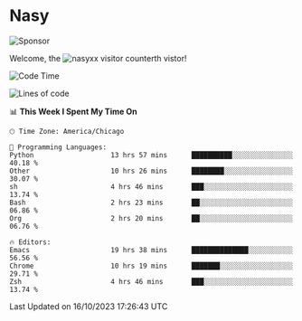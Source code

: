 # Nasy

<!--
<p align="center">
<img height="200" src="https://github-readme-stats.vercel.app/api?username=nasyxx&count_private=true&show_icons=true&theme=dracula&include_all_commits=true"/>
<img height="200" src="https://github-readme-stats.vercel.app/api/top-langs/?username=nasyxx&theme=dracula&hide=html,jupyter+notebook&count_private=true&show_icons=true"/>
</p>

  
----------------
-->

![Sponsor](https://img.shields.io/static/v1.svg?label=Sponsor&message=%E2%9D%A4&logo=GitHub&style=flat&color=pink)
 
Welcome, the ![nasyxx visitor counter](https://count.getloli.com/get/@nasyxx?theme=rule34)th vistor!
 
<!--START_SECTION:waka-->
![Code Time](http://img.shields.io/badge/Code%20Time-3%2C810%20hrs%2042%20mins-blue)

![Lines of code](https://img.shields.io/badge/From%20Hello%20World%20I%27ve%20Written-6.3%20million%20lines%20of%20code-blue)

📊 **This Week I Spent My Time On** 

```text
🕑︎ Time Zone: America/Chicago

💬 Programming Languages: 
Python                   13 hrs 57 mins      ██████████░░░░░░░░░░░░░░░   40.18 % 
Other                    10 hrs 26 mins      ████████░░░░░░░░░░░░░░░░░   30.07 % 
sh                       4 hrs 46 mins       ███░░░░░░░░░░░░░░░░░░░░░░   13.74 % 
Bash                     2 hrs 23 mins       ██░░░░░░░░░░░░░░░░░░░░░░░   06.86 % 
Org                      2 hrs 20 mins       ██░░░░░░░░░░░░░░░░░░░░░░░   06.76 % 

🔥 Editors: 
Emacs                    19 hrs 38 mins      ██████████████░░░░░░░░░░░   56.56 % 
Chrome                   10 hrs 19 mins      ███████░░░░░░░░░░░░░░░░░░   29.71 % 
Zsh                      4 hrs 46 mins       ███░░░░░░░░░░░░░░░░░░░░░░   13.74 % 
```


 Last Updated on 16/10/2023 17:26:43 UTC
<!--END_SECTION:waka-->

<!-- ![visitors](https://visitor-badge.laobi.icu/badge?page_id=nasyxx.nasyxx) -->
